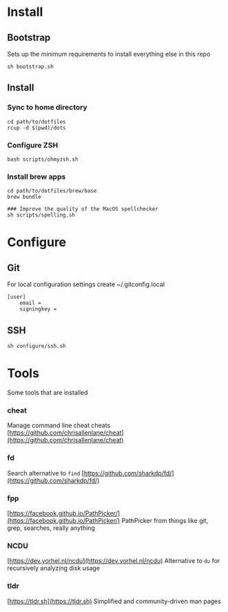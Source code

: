 # Install

## Bootstrap

Sets up the minimum requirements to install everything else in this repo

`sh bootstrap.sh`

## Install

### Sync to home directory
```
cd path/to/dotfiles
rcup -d $(pwd)/dots
```

### Configure ZSH
`bash scripts/ohmyzsh.sh`

### Install brew apps
```
cd path/to/dotfiles/brew/base
brew bundle

### Improve the quality of the MacOS spellchecker
sh scripts/spelling.sh
```

# Configure

## Git
For local configuration settings create ~/.gitconfig.local

```
[user]
    email = 
    signingkey =
```

## SSH

`sh configure/ssh.sh`

# Tools
Some tools that are installed

### cheat
Manage command line cheat cheats
[https://github.com/chrisallenlane/cheat](https://github.com/chrisallenlane/cheat)

### fd
Search alternative to `find`
[https://github.com/sharkdp/fd/](https://github.com/sharkdp/fd/)

### fpp
[https://facebook.github.io/PathPicker/](https://facebook.github.io/PathPicker/)
PathPicker from things like git, grep, searches, really anything

### NCDU
[https://dev.yorhel.nl/ncdu](https://dev.yorhel.nl/ncdu)
Alternative to `du` for recursively analyzing disk usage

### tldr
[https://tldr.sh](https://tldr.sh)
Simplified and community-driven man pages
